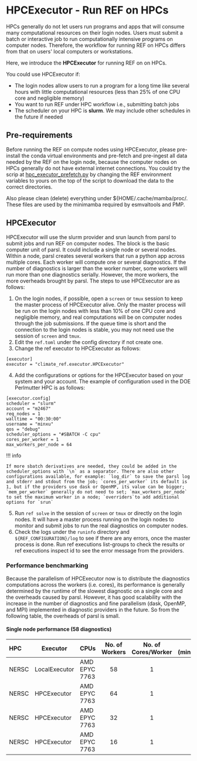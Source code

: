 
# HPCExecutor -  Run REF on HPCs


HPCs generally do not let users run programs and apps that will consume many computational resources on their login nodes.  Users must submit a batch or interactive job to run computationally intensive programs on computer nodes. Therefore, the workflow for running REF on HPCs differs from that on users' local computers or workstations.

Here, we introduce the __HPCExecutor__ for running REF on on HPCs.

You could use HPCExecutor if:

  - The login nodes allow users to run a program for a long time like several hours with little computational resources (less than 25% of one CPU core and negligible memory)
  - You want to run REF under HPC workflow i.e., submitting batch jobs
  - The scheduler on your HPC is __slurm__. We may include other schedules in the future if needed

## Pre-requirements

Before running the REF on compute nodes using HPCExecutor, please pre-install the conda virtual environments and pre-fetch and pre-ingest all data needed by the REF on the login node, because the computer nodes on HPCs generally do not have external internet connections. You could try the scrip at [hpc_executor_prefetch.py](https://github.com/Climate-REF/climate-ref/blob/HPCExecutor/scripts/hpc-executor-prefetch.sh) by changing the REF environment variables to yours on the top of the script to download the data to the correct directories.

Also please clean (delete) everything under ${HOME/.cache/mamba/proc/. These files are used by the minimamba required by esmvaltools and PMP.

## HPCExecutor

HPCExecutor will use the slurm provider and srun launch from parsl to submit jobs and run REF on computer nodes. The block is the basic computer unit of parsl. It could include a single node or several nodes. Within a node, parsl creates several workers that run a python app across multiple cores. Each worker will compute one or several diagnostics. If the number of diagnostics is larger than the worker number, some workers will run more than one diagnostics serially. However, the more workers, the more overheads brought by parsl. The steps to use HPCExecutor are as follows:

1. On the login nodes, if possible, open a `screen` or `tmux` session to keep the master process of HPCExecutor alive. Only the master process will be run on the login nodes with less than 10% of one CPU core and negligible memory, and real computations will be on computer nodes through the job submissions. If the queue time is short and the connection to the login nodes is stable, you may not need use the session of `screen` and `tmux`.
2. Edit the `ref.toml` under the config directory if not create one.
3. Change the ref executor to HPCExecutor as follows:
```
[executor]
executor = "climate_ref.executor.HPCExecutor"
```
4. Add the configurations or options for the HPCExecutor based on your system and your account. The example of configuration used in the DOE Perlmutter HPC is as follows:
```
[executor.config]
scheduler = "slurm"
account = "m2467"
req_nodes = 1
walltime = "00:30:00"
username = "minxu"
qos = "debug"
scheduler_options = "#SBATCH -C cpu"
cores_per_worker = 1
max_workers_per_node = 64
```


!!! info

    If more sbatch derivatives are needed, they could be added in the scheduler_options with `\n` as a separator. There are also other configurations available, for example: `log_dir` to save the parsl log and stderr and stdout from the job; `cores_per_worker` its default is 1, but if the providers use dask or OpenMP, its value can be bigger; `mem_per_worker` generally do not need to set; `max_workers_per_node` to set the maximum worker in a node; `overriders`to add additional options for `srun`

5. Run `ref solve` in the session of `screen` or `tmux` or directly on the login nodes. It will have a master process running on the login nodes to monitor and submit jobs to run the real diagnostics on computer nodes.
6. Check the logs under the `runinfo` directory and `${REF_CONFIGURATION}/log` to see if there are any errors, once the master process is done. Run ref executions list-groups to check the results or ref executions inspect id to see the error message from the providers.


### Performance benchmarking

Because the parallelism of HPCExecutor now is to distribute the diagnostics computations across the workers (i.e. cores), its performance is generally determined by the runtime of the slowest diagnostic on a single core and the overheads caused by parsl. However, it has good scalability with the increase in the number of diagnostics and fine parallelism (dask, OpenMP, and MPI) implemented in diagnostic providers in the future. So from the following table, the overheads of parsl is small.

#### Single node performance (58 diagnostics)


| HPC     | Executor        | CPUs              | No. of Workers | No. of Cores/Worker | Time (minutes)|
| :-------|---------------- | :-----------------|:-------------: | :-----------------: | ------------: |
| NERSC   | LocalExecutor   | AMD EPYC 7763     | 58             | 1                   | 18.2          |
| NERSC   | HPCExecutor     | AMD EPYC 7763     | 64             | 1                   | 16.3          |
| NERSC   | HPCExecutor     | AMD EPYC 7763     | 32             | 1                   | 18.1          |
| NERSC   | HPCExecutor     | AMD EPYC 7763     | 16             | 1                   | 28.6          |
